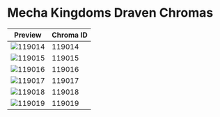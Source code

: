 # Mecha Kingdoms Draven Chromas

| Preview | Chroma ID |
|---------|-----------|
| ![119014](https://raw.communitydragon.org/latest/plugins/rcp-be-lol-game-data/global/default/v1/champion-chroma-images/119/119014.png) | 119014 |
| ![119015](https://raw.communitydragon.org/latest/plugins/rcp-be-lol-game-data/global/default/v1/champion-chroma-images/119/119015.png) | 119015 |
| ![119016](https://raw.communitydragon.org/latest/plugins/rcp-be-lol-game-data/global/default/v1/champion-chroma-images/119/119016.png) | 119016 |
| ![119017](https://raw.communitydragon.org/latest/plugins/rcp-be-lol-game-data/global/default/v1/champion-chroma-images/119/119017.png) | 119017 |
| ![119018](https://raw.communitydragon.org/latest/plugins/rcp-be-lol-game-data/global/default/v1/champion-chroma-images/119/119018.png) | 119018 |
| ![119019](https://raw.communitydragon.org/latest/plugins/rcp-be-lol-game-data/global/default/v1/champion-chroma-images/119/119019.png) | 119019 |